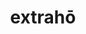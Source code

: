 ---
title: extrahō
meaning: to drag out
pos: verb
inf: extrahere
secondppstem: extrah
infend: ere
conjugation: third
---